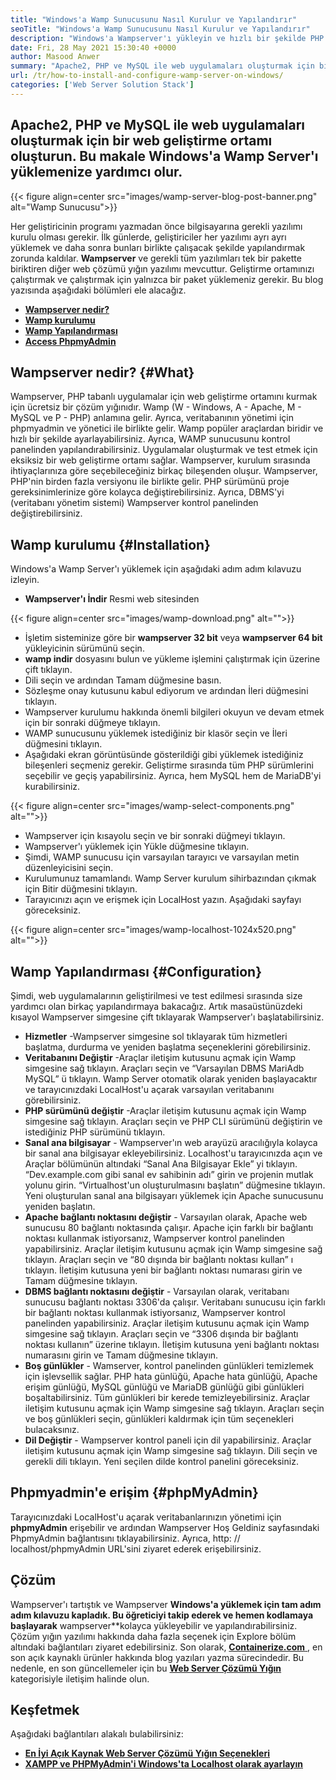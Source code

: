 ```yaml
---
title: "Windows'a Wamp Sunucusunu Nasıl Kurulur ve Yapılandırır" 
seoTitle: "Windows'a Wamp Sunucusunu Nasıl Kurulur ve Yapılandırır" 
description: "Windows'a Wampserver'ı yükleyin ve hızlı bir şekilde PHP tabanlı web uygulamaları geliştirmeye başlayın. Wamp Server hem Windows 32 hem de 64 bit için kullanılabilir." 
date: Fri, 28 May 2021 15:30:40 +0000
author: Masood Anwer
summary: "Apache2, PHP ve MySQL ile web uygulamaları oluşturmak için bir web geliştirme ortamı oluşturun. Bu makale Windows'a Wamp Server'ı yüklemenize yardımcı olur." 
url: /tr/how-to-install-and-configure-wamp-server-on-windows/
categories: ['Web Server Solution Stack']
---
```


## Apache2, PHP ve MySQL ile web uygulamaları oluşturmak için bir web geliştirme ortamı oluşturun. Bu makale Windows'a Wamp Server'ı yüklemenize yardımcı olur.

{{< figure align=center src="images/wamp-server-blog-post-banner.png" alt="Wamp Sunucusu">}}

Her geliştiricinin programı yazmadan önce bilgisayarına gerekli yazılımı kurulu olması gerekir. İlk günlerde, geliştiriciler her yazılımı ayrı ayrı yüklemek ve daha sonra bunları birlikte çalışacak şekilde yapılandırmak zorunda kaldılar.  **Wampserver**  ve gerekli tüm yazılımları tek bir pakette biriktiren diğer web çözümü yığın yazılımı mevcuttur. Geliştirme ortamınızı çalıştırmak ve çalıştırmak için yalnızca bir paket yüklemeniz gerekir.
Bu blog yazısında aşağıdaki bölümleri ele alacağız.
* [  **Wampserver nedir?**  ][1]
* [  **Wamp kurulumu**  ][2]
* [  **Wamp Yapılandırması**  ][3]
* [  **Access PhpmyAdmin**  ][4]

## Wampserver nedir? {#What}

Wampserver, PHP tabanlı uygulamalar için web geliştirme ortamını kurmak için ücretsiz bir çözüm yığınıdır. Wamp (W - Windows, A - Apache, M - MySQL ve P - PHP) anlamına gelir. Ayrıca, veritabanının yönetimi için phpmyadmin ve yönetici ile birlikte gelir. Wamp popüler araçlardan biridir ve hızlı bir şekilde ayarlayabilirsiniz. Ayrıca, WAMP sunucusunu kontrol panelinden yapılandırabilirsiniz. Uygulamalar oluşturmak ve test etmek için eksiksiz bir web geliştirme ortamı sağlar. Wampserver, kurulum sırasında ihtiyaçlarınıza göre seçebileceğiniz birkaç bileşenden oluşur. Wampserver, PHP'nin birden fazla versiyonu ile birlikte gelir. PHP sürümünü proje gereksinimlerinize göre kolayca değiştirebilirsiniz. Ayrıca, DBMS'yi (veritabanı yönetim sistemi) Wampserver kontrol panelinden değiştirebilirsiniz.

## Wamp kurulumu {#Installation}

Windows'a Wamp Server'ı yüklemek için aşağıdaki adım adım kılavuzu izleyin.
*  **Wampserver'ı İndir**  Resmi web sitesinden

{{< figure align=center src="images/wamp-download.png" alt="">}}

* İşletim sisteminize göre bir  **wampserver 32 bit** veya **wampserver 64 bit**  yükleyicinin sürümünü seçin.
*  **wamp indir**  dosyasını bulun ve yükleme işlemini çalıştırmak için üzerine çift tıklayın.
  * Dili seçin ve ardından Tamam düğmesine basın.
  * Sözleşme onay kutusunu kabul ediyorum ve ardından İleri düğmesini tıklayın.
  * Wampserver kurulumu hakkında önemli bilgileri okuyun ve devam etmek için bir sonraki düğmeye tıklayın.
  * WAMP sunucusunu yüklemek istediğiniz bir klasör seçin ve İleri düğmesini tıklayın.
  * Aşağıdaki ekran görüntüsünde gösterildiği gibi yüklemek istediğiniz bileşenleri seçmeniz gerekir. Geliştirme sırasında tüm PHP sürümlerini seçebilir ve geçiş yapabilirsiniz. Ayrıca, hem MySQL hem de MariaDB'yi kurabilirsiniz.

{{< figure align=center src="images/wamp-select-components.png" alt="">}}

  * Wampserver için kısayolu seçin ve bir sonraki düğmeyi tıklayın.
  * Wampserver'ı yüklemek için Yükle düğmesine tıklayın.
  * Şimdi, WAMP sunucusu için varsayılan tarayıcı ve varsayılan metin düzenleyicisini seçin.
  * Kurulumunuz tamamlandı. Wamp Server kurulum sihirbazından çıkmak için Bitir düğmesini tıklayın.
  * Tarayıcınızı açın ve erişmek için LocalHost yazın. Aşağıdaki sayfayı göreceksiniz.

{{< figure align=center src="images/wamp-localhost-1024x520.png" alt="">}}


## Wamp Yapılandırması {#Configuration}

Şimdi, web uygulamalarının geliştirilmesi ve test edilmesi sırasında size yardımcı olan birkaç yapılandırmaya bakacağız. Artık masaüstünüzdeki kısayol Wampserver simgesine çift tıklayarak Wampserver'ı başlatabilirsiniz.
*  **Hizmetler**  -Wampserver simgesine sol tıklayarak tüm hizmetleri başlatma, durdurma ve yeniden başlatma seçeneklerini görebilirsiniz.
*  **Veritabanını Değiştir**  -Araçlar iletişim kutusunu açmak için Wamp simgesine sağ tıklayın. Araçları seçin ve “Varsayılan DBMS MariAdb MySQL” ü tıklayın. Wamp Server otomatik olarak yeniden başlayacaktır ve tarayıcınızdaki LocalHost'u açarak varsayılan veritabanını görebilirsiniz.
*  **PHP sürümünü değiştir**  -Araçlar iletişim kutusunu açmak için Wamp simgesine sağ tıklayın. Araçları seçin ve PHP CLI sürümünü değiştirin ve istediğiniz PHP sürümünü tıklayın.
*  **Sanal ana bilgisayar**  - Wampserver'ın web arayüzü aracılığıyla kolayca bir sanal ana bilgisayar ekleyebilirsiniz. Localhost'u tarayıcınızda açın ve Araçlar bölümünün altındaki “Sanal Ana Bilgisayar Ekle” yi tıklayın. “Dev.example.com gibi sanal ev sahibinin adı” girin ve projenin mutlak yolunu girin. “Virtualhost'un oluşturulmasını başlatın” düğmesine tıklayın. Yeni oluşturulan sanal ana bilgisayarı yüklemek için Apache sunucusunu yeniden başlatın.
*  **Apache bağlantı noktasını değiştir**  - Varsayılan olarak, Apache web sunucusu 80 bağlantı noktasında çalışır. Apache için farklı bir bağlantı noktası kullanmak istiyorsanız, Wampserver kontrol panelinden yapabilirsiniz. Araçlar iletişim kutusunu açmak için Wamp simgesine sağ tıklayın. Araçları seçin ve “80 dışında bir bağlantı noktası kullan” ı tıklayın. İletişim kutusuna yeni bir bağlantı noktası numarası girin ve Tamam düğmesine tıklayın.
*  **DBMS bağlantı noktasını değiştir**  - Varsayılan olarak, veritabanı sunucusu bağlantı noktası 3306'da çalışır. Veritabanı sunucusu için farklı bir bağlantı noktası kullanmak istiyorsanız, Wampserver kontrol panelinden yapabilirsiniz. Araçlar iletişim kutusunu açmak için Wamp simgesine sağ tıklayın. Araçları seçin ve “3306 dışında bir bağlantı noktası kullanın” üzerine tıklayın. İletişim kutusuna yeni bağlantı noktası numarasını girin ve Tamam düğmesine tıklayın.
*  **Boş günlükler**  - Wamserver, kontrol panelinden günlükleri temizlemek için işlevsellik sağlar. PHP hata günlüğü, Apache hata günlüğü, Apache erişim günlüğü, MySQL günlüğü ve MariaDB günlüğü gibi günlükleri boşaltabilirsiniz. Tüm günlükleri bir kerede temizleyebilirsiniz. Araçlar iletişim kutusunu açmak için Wamp simgesine sağ tıklayın. Araçları seçin ve boş günlükleri seçin, günlükleri kaldırmak için tüm seçenekleri bulacaksınız.
*  **Dil Değiştir**  - Wampserver kontrol paneli için dil yapabilirsiniz. Araçlar iletişim kutusunu açmak için Wamp simgesine sağ tıklayın. Dili seçin ve gerekli dili tıklayın. Yeni seçilen dilde kontrol panelini göreceksiniz.

## Phpmyadmin'e erişim {#phpMyAdmin}

Tarayıcınızdaki LocalHost'u açarak veritabanlarınızın yönetimi için  **phpmyAdmin**  erişebilir ve ardından Wampserver Hoş Geldiniz sayfasındaki PhpmyAdmin bağlantısını tıklayabilirsiniz. Ayrıca, http: // localhost/phpmyAdmin URL'sini ziyaret ederek erişebilirsiniz.

## Çözüm
Wampserver'ı tartıştık ve Wampserver  **Windows'a yüklemek için tam adım adım kılavuzu kapladık. Bu öğreticiyi takip ederek ve hemen kodlamaya başlayarak**  wampserver**kolayca yükleyebilir ve yapılandırabilirsiniz. Çözüm yığın yazılımı hakkında daha fazla seçenek için Explore bölüm altındaki bağlantıları ziyaret edebilirsiniz.
Son olarak, [  **Containerize.com** ][5], en son açık kaynaklı ürünler hakkında blog yazıları yazma sürecindedir. Bu nedenle, en son güncellemeler için bu [ **Web Server Çözümü Yığın**  ][6] kategorisiyle iletişim halinde olun.

## Keşfetmek
Aşağıdaki bağlantıları alakalı bulabilirsiniz:
* [  **En İyi Açık Kaynak Web Server Çözümü Yığın Seçenekleri**  ][7]
* [  **XAMPP ve PHPMyAdmin'i Windows'ta Localhost olarak ayarlayın**  ][8]



 [1]: #What
 [2]: #Installation
 [3]: #Configuration
 [4]: #phpMyAdmin
 [5]: https://containerize.com
 [6]: https://blog.containerize.com/category/web-server-solution-stack/
 [7]: https://products.containerize.com/solution-stack/
 [8]: https://blog.containerize.com/database-management-software/how-to-setup-xampp-and-phpmyadmin-as-localhost-on-windows/
